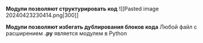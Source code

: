 **Модули позволяют структурировать код**
![[Pasted image 20240423230414.png|300]]

**Модули позволяют избегать дублирования блоков кода**
Любой файл с расширением **.py** является модулем в Python

